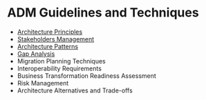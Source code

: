 # ADM Guidelines and Techniques

* [Architecture Principles](ADM-Technique-1-Architecture-Principles.md)
* [Stakeholders Management](ADM-Technique-2-Stakeholder-Management.md)
* [Architecture Patterns](ADM-Technique-3-Architecture-Patterns.md)
* [Gap Analysis](ADM-Techniques-4-Gap-Analysis.md)
* Migration Planning Techniques
* Interoperability Requirements
* Business Transformation Readiness Assessment
* Risk Management
* Architecture Alternatives and Trade-offs

